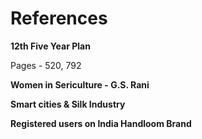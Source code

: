 # References

**12th Five Year Plan**

Pages - 520, 792

  

**Women in Sericulture - G.S. Rani**

**Smart cities & Silk Industry**

**Registered users on India Handloom Brand**